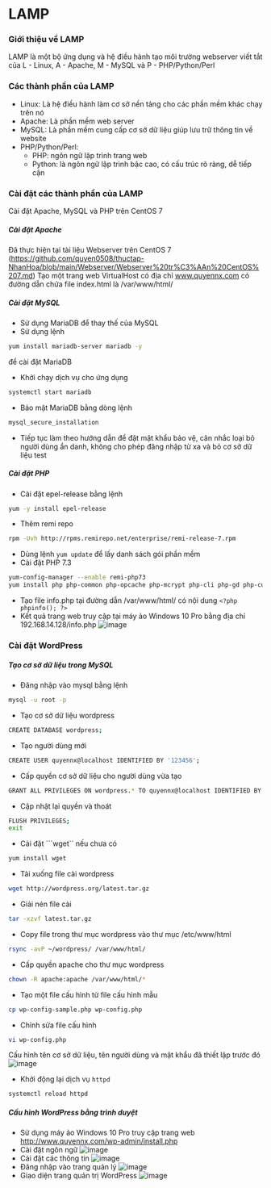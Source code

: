 # LAMP
### Giới thiệu về LAMP
LAMP là một bộ ứng dụng và hệ điều hành tạo môi trường webserver viết tắt của L - Linux, A - Apache, M - MySQL và P - PHP/Python/Perl

### Các thành phần của LAMP
- Linux: Là hệ điều hành làm cơ sở nền tảng cho các phần mềm khác chạy trên nó
- Apache: Là phần mềm web server
- MySQL: Là phần mềm cung cấp cơ sở dữ liệu giúp lưu trữ thông tin về website
- PHP/Python/Perl:
    - PHP: ngôn ngữ lập trình trang web
    - Python: là ngôn ngữ lập trình bậc cao, có cấu trúc rõ ràng, dễ tiếp cận

### Cài đặt các thành phần của LAMP
Cài đặt Apache, MySQL và PHP trên CentOS 7
##### Cài đặt Apache
Đã thực hiện tại tài liệu Webserver trên CentOS 7 (https://github.com/quyen0508/thuctap-NhanHoa/blob/main/Webserver/Webserver%20tr%C3%AAn%20CentOS%207.md)
Tạo một trang web VirtualHost có địa chỉ www.quyennx.com có đường dẫn chứa file index.html là /var/www/html/
##### Cài đặt MySQL
- Sử dụng MariaDB để thay thế của MySQL
- Sử dụng lệnh
```sh
yum install mariadb-server mariadb -y
```
để cài đặt MariaDB
- Khởi chạy dịch vụ cho ứng dụng
```sh
systemctl start mariadb
```
- Bảo mật MariaDB bằng dòng lệnh
```sh
mysql_secure_installation
```
- Tiếp tục làm theo hướng dẫn để đặt mật khẩu bảo vệ, cân nhắc loại bỏ người dùng ẩn danh, không cho phép đăng nhập từ xa và bỏ cơ sở dữ liệu test

##### Cài đặt PHP
- Cài đặt epel-release bằng lệnh
```sh
yum -y install epel-release
```
- Thêm remi repo
```sh
rpm -Uvh http://rpms.remirepo.net/enterprise/remi-release-7.rpm
```
- Dùng lệnh ```yum update``` để lấy danh sách gói phần mềm
- Cài đặt PHP 7.3
```sh
yum-config-manager --enable remi-php73
yum install php php-common php-opcache php-mcrypt php-cli php-gd php-curl php-mysqlnd
```
- Tạo file info.php tại đường dẫn /var/www/html/ có nội dung
```<?php phpinfo(); ?>```
- Kết quả trang web truy cập tại máy ảo Windows 10 Pro bằng địa chỉ 192.168.14.128/info.php
![image](./image/LAMP%201.png)

### Cài đặt WordPress
##### Tạo cơ sở dữ liệu trong MySQL
- Đăng nhập vào mysql bằng lệnh
```sh
mysql -u root -p
```
- Tạo cơ sở dữ liệu wordpress
```sh
CREATE DATABASE wordpress;
```
- Tạo người dùng mới
```sh
CREATE USER quyennx@localhost IDENTIFIED BY '123456';
```
- Cấp quyền cơ sở dữ liệu cho người dùng vừa tạo
```sh
GRANT ALL PRIVILEGES ON wordpress.* TO quyennx@localhost IDENTIFIED BY '123456';
```
- Cập nhật lại quyền và thoát
```sh
FLUSH PRIVILEGES;
exit
```
- Cài đặt ```wget`` nếu chưa có
```sh
yum install wget
```
- Tải xuống file cài wordpress
```sh
wget http://wordpress.org/latest.tar.gz
```
- Giải nén file cài
```sh
tar -xzvf latest.tar.gz
```
- Copy file trong thư mục wordpress vào thư mục /etc/www/html
```sh
rsync -avP ~/wordpress/ /var/www/html/
```
- Cấp quyền apache cho thư mục wordpress
```sh
chown -R apache:apache /var/www/html/*
```
- Tạo một file cấu hình từ file cấu hình mẫu
```sh
cp wp-config-sample.php wp-config.php
```
- Chỉnh sửa file cấu hình
```sh
vi wp-config.php
```
Cấu hình tên cơ sở dữ liệu, tên người dùng và mật khẩu đã thiết lập trước đó
![image](./image/LAMP%202.png)
- Khởi động lại dịch vụ ```httpd```
```sh
systemctl reload httpd
```

##### Cấu hình WordPress bằng trình duyệt
- Sử dụng máy ảo Windows 10 Pro truy cập trang web http://www.quyennx.com/wp-admin/install.php
- Cài đặt ngôn ngữ
![image](./image/LAMP%203.png)
- Cài đặt các thông tin
![image](./image/LAMP%204.png)
- Đăng nhập vào trang quản lý
![image](./image/LAMP%205.png)
- Giao diện trang quản trị WordPress
![image](./image/LAMP%206.png)